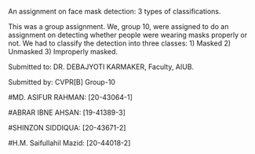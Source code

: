 An assignment on face mask detection: 3 types of classifications.

This was a group assignment. We, group 10, were assigned to do an assignment on detecting whether people were wearing masks properly or not. We had to classify the detection into three classes: 1) Masked 2) Unmasked 3) Improperly masked.

Submitted to: DR. DEBAJYOTI KARMAKER, Faculty, AIUB.

Submitted by:
CVPR[B] Group-10

#MD. ASIFUR RAHMAN: [20-43064-1]

#ABRAR IBNE AHSAN: [19-41389-3]

#SHINZON SIDDIQUA: [20-43671-2]

#H.M. Saifullahil Mazid: [20-44018-2]
